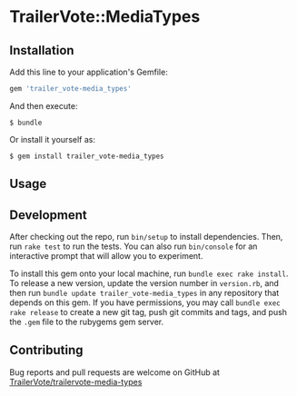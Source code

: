 # TrailerVote::MediaTypes

## Installation

Add this line to your application's Gemfile:

```ruby
gem 'trailer_vote-media_types'
```

And then execute:

    $ bundle

Or install it yourself as:

    $ gem install trailer_vote-media_types

## Usage

## Development

After checking out the repo, run `bin/setup` to install dependencies. Then, run `rake test` to run the tests. You can
also run `bin/console` for an interactive prompt that will allow you to experiment.

To install this gem onto your local machine, run `bundle exec rake install`. To release a new version, update the
version number in `version.rb`, and then run `bundle update trailer_vote-media_types` in any repository that depends on
this gem. If you have permissions, you may call `bundle exec rake release` to create a new git tag, push 
git commits and tags, and push the `.gem` file to the rubygems gem server.

## Contributing

Bug reports and pull requests are welcome on GitHub at [TrailerVote/trailervote-media-types](https://github.com/TrailerVote/trailervote-media-types)
